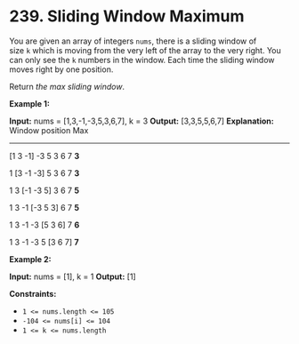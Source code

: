 # 239. Sliding Window Maximum

You are given an array of integers `nums`, there is a sliding window of size `k` which is moving from the very left of the array to the very right. You can only see the `k` numbers in the window. Each time the sliding window moves right by one position.

Return _the max sliding window_.

**Example 1:**

**Input:** nums = [1,3,-1,-3,5,3,6,7], k = 3
**Output:** [3,3,5,5,6,7]
**Explanation:** 
Window position                Max

---------------               -----

[1  3  -1] -3  5  3  6  7            **3**

 1 [3  -1  -3] 5  3  6  7            **3**

 1  3 [-1  -3  5] 3  6  7            **5**

 1  3  -1 [-3  5  3] 6  7            **5**

 1  3  -1  -3 [5  3  6] 7            **6**

 1  3  -1  -3  5 [3  6  7]           **7**


**Example 2:**

**Input:** nums = [1], k = 1
**Output:** [1]

**Constraints:**

- `1 <= nums.length <= 105`
- `-104 <= nums[i] <= 104`
- `1 <= k <= nums.length`